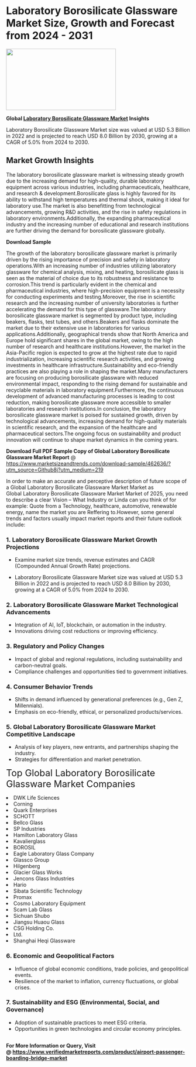 <H1>Laboratory Borosilicate Glassware Market Size, Growth and Forecast from 2024 - 2031</H1><img class="aligncenter size-medium wp-image-584254" src="https://thirdeyenews.in/wp-content/uploads/2024/09/Global-Market-Research-300x168.jpeg" alt="" width="300" height="168" /><p><strong>Global&nbsp;<a href="https://www.marketsizeandtrends.com/download-sample/462636/?utm_source=Github8j?utm_medium=219">Laboratory Borosilicate Glassware Market</a> Insights</strong></p><p>Laboratory Borosilicate Glassware Market size was valued at USD 5.3 Billion in 2022 and is projected to reach USD 8.0 Billion by 2030, growing at a CAGR of 5.0% from 2024 to 2030.</p><p><h2>Market Growth Insights</h2> <p>The laboratory borosilicate glassware market is witnessing steady growth due to the increasing demand for high-quality, durable laboratory equipment across various industries, including pharmaceuticals, healthcare, and research & development.Borosilicate glass is highly favored for its ability to withstand high temperatures and thermal shock, making it ideal for laboratory use.The market is also benefitting from technological advancements, growing R&D activities, and the rise in safety regulations in laboratory environments.Additionally, the expanding pharmaceutical industry and the increasing number of educational and research institutions are further driving the demand for borosilicate glassware globally.</p> <p><strong>Download Sample</strong></p> <p>The growth of the laboratory borosilicate glassware market is primarily driven by the rising importance of precision and safety in laboratory operations.With an increasing number of industries utilizing laboratory glassware for chemical analysis, mixing, and heating, borosilicate glass is seen as the material of choice due to its robustness and resistance to corrosion.This trend is particularly evident in the chemical and pharmaceutical industries, where high-precision equipment is a necessity for conducting experiments and testing.Moreover, the rise in scientific research and the increasing number of university laboratories is further accelerating the demand for this type of glassware.The laboratory borosilicate glassware market is segmented by product type, including beakers, flasks, test tubes, and others.Beakers and flasks dominate the market due to their extensive use in laboratories for various applications.Additionally, geographical trends show that North America and Europe hold significant shares in the global market, owing to the high number of research and healthcare institutions.However, the market in the Asia-Pacific region is expected to grow at the highest rate due to rapid industrialization, increasing scientific research activities, and growing investments in healthcare infrastructure.Sustainability and eco-friendly practices are also playing a role in shaping the market.Many manufacturers are focusing on producing borosilicate glassware with reduced environmental impact, responding to the rising demand for sustainable and recyclable materials in laboratory equipment.Furthermore, the continuous development of advanced manufacturing processes is leading to cost reduction, making borosilicate glassware more accessible to smaller laboratories and research institutions.In conclusion, the laboratory borosilicate glassware market is poised for sustained growth, driven by technological advancements, increasing demand for high-quality materials in scientific research, and the expansion of the healthcare and pharmaceutical sectors.The ongoing focus on sustainability and product innovation will continue to shape market dynamics in the coming years.</p> <p><span class=""><strong>Download Full PDF Sample Copy of Global Laboratory Borosilicate Glassware Market Report</strong> @ <a href="https://www.marketsizeandtrends.com/download-sample/462636/?utm_source=Github8j?utm_medium=219" target="_blank">https://www.marketsizeandtrends.com/download-sample/462636/?utm_source=Github8j?utm_medium=219</a></span></p><p>In order to make an accurate and perceptive description of future scope of a Global&nbsp;Laboratory Borosilicate Glassware Market Market as Global&nbsp;Laboratory Borosilicate Glassware Market Market of 2025, you need to describe a clear Vision &ndash; What Industry or Linda can you think of for example: Quote from a Technology, healthcare, automotive, renewable energy, name the market you are Reffering to.However, some general trends and factors usually impact market reports and their future outlook include:</p><h3>1.&nbsp;<strong>Laboratory Borosilicate Glassware Market Growth Projections</strong></h3><ul><li>Examine market size trends, revenue estimates and CAGR (Compounded Annual Growth Rate) projections.</li><li><p>Laboratory Borosilicate Glassware Market size was valued at USD 5.3 Billion in 2022 and is projected to reach USD 8.0 Billion by 2030, growing at a CAGR of 5.0% from 2024 to 2030.</p></li></ul><h3>2.&nbsp;<strong>Laboratory Borosilicate Glassware Market Technological Advancements</strong></h3><ul><li>Integration of AI, IoT, blockchain, or automation in the industry.</li><li>Innovations driving cost reductions or improving efficiency.</li></ul><h3>3.&nbsp;<strong>Regulatory and Policy Changes</strong></h3><ul><li>Impact of global and regional regulations, including sustainability and carbon-neutral goals.</li><li>Compliance challenges and opportunities tied to government initiatives.</li></ul><h3>4.&nbsp;<strong>Consumer Behavior Trends</strong></h3><ul><li>Shifts in demand influenced by generational preferences (e.g., Gen Z, Millennials).</li><li>Emphasis on eco-friendly, ethical, or personalized products/services.</li></ul><h3>5.&nbsp;<strong>Global Laboratory Borosilicate Glassware Market Competitive Landscape</strong></h3><ul><li>Analysis of key players, new entrants, and partnerships shaping the industry.</li><li>Strategies for differentiation and market penetration.</li></ul><p data-pm-slice="1 1 []"><span style="color: inherit; font-family: inherit; font-size: 25px;">Top Global Laboratory Borosilicate Glassware Market Companies</span></p><div class="" data-test-id=""><p><li>DWK Life Sciences</li><li> Corning</li><li> Quark Enterprises</li><li> SCHOTT</li><li> Bellco Glass</li><li> SP Industries</li><li> Hamilton Laboratory Glass</li><li> Kavalierglass</li><li> BOROSIL</li><li> Eagle Laboratory Glass Company</li><li> Glassco Group</li><li> Hilgenberg</li><li> Glacier Glass Works</li><li> Jencons Glass Industries</li><li> Hario</li><li> Sibata Scientific Technology</li><li> Promax</li><li> Cosmo Laboratory Equipment</li><li> Scam Lab Glass</li><li> Sichuan Shubo</li><li> Jiangsu Huaou Glass</li><li> CSG Holding Co.</li><li> Ltd.</li><li> Shanghai Heqi Glassware</li></p></div><h3>6.&nbsp;<strong>Economic and Geopolitical Factors</strong></h3><ul><li>Influence of global economic conditions, trade policies, and geopolitical events.</li><li>Resilience of the market to inflation, currency fluctuations, or global crises.</li></ul><h3>7.&nbsp;<strong>Sustainability and ESG (Environmental, Social, and Governance)</strong></h3><ul><li>Adoption of sustainable practices to meet ESG criteria.</li><li>Opportunities in green technologies and circular economy principles.</li></ul><h2><strong style="font-size: 14px;">For More Information or Query, Visit @&nbsp;</strong><a style="background-color: #ffffff; font-size: 14px;" href="https://www.marketsizeandtrends.com/report/laboratory-borosilicate-glassware-market/" target="_blank">https://www.verifiedmarketreports.com/product/airport-passenger-boarding-bridge-market</a></h2>